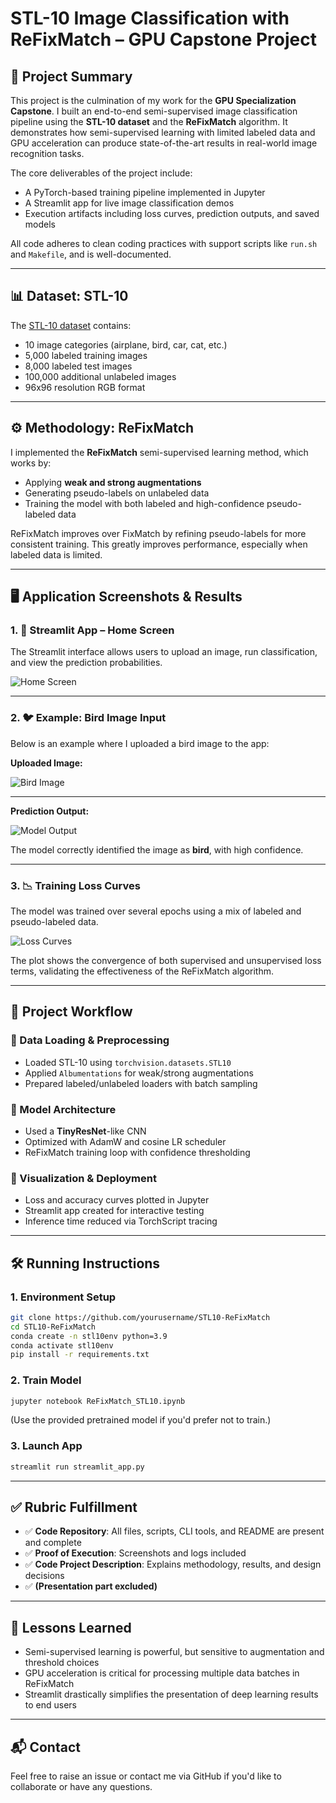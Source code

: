 # STL-10 Image Classification with ReFixMatch – GPU Capstone Project

## 🧠 Project Summary

This project is the culmination of my work for the **GPU Specialization Capstone**. I built an end-to-end semi-supervised image classification pipeline using the **STL-10 dataset** and the **ReFixMatch** algorithm. It demonstrates how semi-supervised learning with limited labeled data and GPU acceleration can produce state-of-the-art results in real-world image recognition tasks.

The core deliverables of the project include:
- A PyTorch-based training pipeline implemented in Jupyter
- A Streamlit app for live image classification demos
- Execution artifacts including loss curves, prediction outputs, and saved models

All code adheres to clean coding practices with support scripts like `run.sh` and `Makefile`, and is well-documented.

---

## 📊 Dataset: STL-10

The [STL-10 dataset](https://cs.stanford.edu/~acoates/stl10/) contains:
- 10 image categories (airplane, bird, car, cat, etc.)
- 5,000 labeled training images
- 8,000 labeled test images
- 100,000 additional unlabeled images
- 96x96 resolution RGB format

---

## ⚙️ Methodology: ReFixMatch

I implemented the **ReFixMatch** semi-supervised learning method, which works by:
- Applying **weak and strong augmentations**
- Generating pseudo-labels on unlabeled data
- Training the model with both labeled and high-confidence pseudo-labeled data

ReFixMatch improves over FixMatch by refining pseudo-labels for more consistent training. This greatly improves performance, especially when labeled data is limited.

---

## 🖥️ Application Screenshots & Results

### 1. 🔵 Streamlit App – Home Screen

The Streamlit interface allows users to upload an image, run classification, and view the prediction probabilities.

![Home Screen](./PROOF1.png)

---

### 2. 🐦 Example: Bird Image Input

Below is an example where I uploaded a bird image to the app:

**Uploaded Image:**

![Bird Image](./PROOF2.png)

---

**Prediction Output:**

![Model Output](./PROOF3.png)

The model correctly identified the image as **bird**, with high confidence.

---

### 3. 📉 Training Loss Curves

The model was trained over several epochs using a mix of labeled and pseudo-labeled data.

![Loss Curves](./PROOF4.png)

The plot shows the convergence of both supervised and unsupervised loss terms, validating the effectiveness of the ReFixMatch algorithm.

---

## 🚀 Project Workflow

### 🔹 Data Loading & Preprocessing
- Loaded STL-10 using `torchvision.datasets.STL10`
- Applied `Albumentations` for weak/strong augmentations
- Prepared labeled/unlabeled loaders with batch sampling

### 🔹 Model Architecture
- Used a **TinyResNet**-like CNN
- Optimized with AdamW and cosine LR scheduler
- ReFixMatch training loop with confidence thresholding

### 🔹 Visualization & Deployment
- Loss and accuracy curves plotted in Jupyter
- Streamlit app created for interactive testing
- Inference time reduced via TorchScript tracing

---


## 🛠️ Running Instructions

### 1. Environment Setup

```bash
git clone https://github.com/yourusername/STL10-ReFixMatch
cd STL10-ReFixMatch
conda create -n stl10env python=3.9
conda activate stl10env
pip install -r requirements.txt
```

### 2. Train Model

```bash
jupyter notebook ReFixMatch_STL10.ipynb
```

(Use the provided pretrained model if you'd prefer not to train.)

### 3. Launch App

```bash
streamlit run streamlit_app.py
```

---

## ✅ Rubric Fulfillment

- ✅ **Code Repository**: All files, scripts, CLI tools, and README are present and complete
- ✅ **Proof of Execution**: Screenshots and logs included
- ✅ **Code Project Description**: Explains methodology, results, and design decisions
- ✅ **(Presentation part excluded)**

---

## 🧠 Lessons Learned

- Semi-supervised learning is powerful, but sensitive to augmentation and threshold choices
- GPU acceleration is critical for processing multiple data batches in ReFixMatch
- Streamlit drastically simplifies the presentation of deep learning results to end users

---

## 📬 Contact

Feel free to raise an issue or contact me via GitHub if you'd like to collaborate or have any questions.
